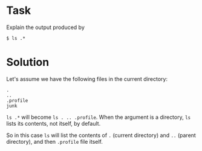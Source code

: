 # Task

Explain the output produced by
```
$ ls .*
```


# Solution

Let's assume we have the following files in the current directory:
```
.
..
.profile
junk
```

`ls .*` will become `ls . .. .profile`. When the argument is a directory,
`ls` lists its contents, not itself, by default.

So in this case `ls` will list the contents of `.` (current directory)
and `..` (parent directory), and then `.profile` file itself.
